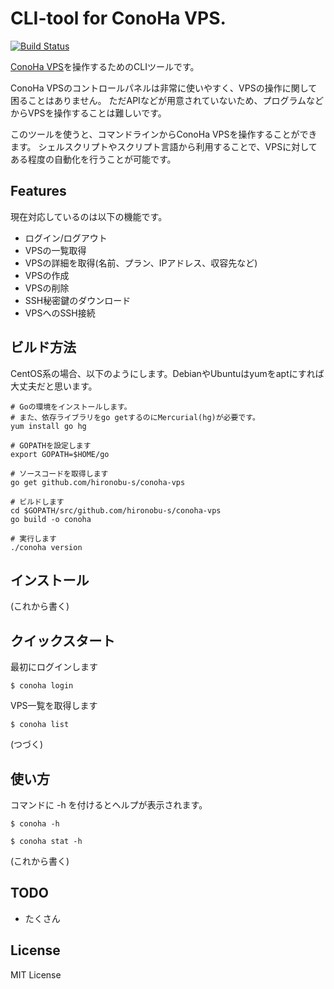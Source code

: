 
# CLI-tool for ConoHa VPS.

[![Build Status](https://travis-ci.org/hironobu-s/conoha-vps.svg?branch=master)](https://travis-ci.org/hironobu-s/conoha-vps)

[ConoHa VPS](https://www.conoha.jp/)を操作するためのCLIツールです。

ConoHa VPSのコントロールパネルは非常に使いやすく、VPSの操作に関して困ることはありません。
ただAPIなどが用意されていないため、プログラムなどからVPSを操作することは難しいです。

このツールを使うと、コマンドラインからConoHa VPSを操作することができます。
シェルスクリプトやスクリプト言語から利用することで、VPSに対してある程度の自動化を行うことが可能です。

## Features

現在対応しているのは以下の機能です。

* ログイン/ログアウト
* VPSの一覧取得
* VPSの詳細を取得(名前、プラン、IPアドレス、収容先など)
* VPSの作成
* VPSの削除
* SSH秘密鍵のダウンロード
* VPSへのSSH接続

## ビルド方法

CentOS系の場合、以下のようにします。DebianやUbuntuはyumをaptにすれば大丈夫だと思います。


```
# Goの環境をインストールします。
# また、依存ライブラリをgo getするのにMercurial(hg)が必要です。
yum install go hg

# GOPATHを設定します
export GOPATH=$HOME/go

# ソースコードを取得します
go get github.com/hironobu-s/conoha-vps

# ビルドします
cd $GOPATH/src/github.com/hironobu-s/conoha-vps
go build -o conoha

# 実行します
./conoha version
```

## インストール
(これから書く)

## クイックスタート

最初にログインします
```
$ conoha login
```

VPS一覧を取得します
```
$ conoha list
```


(つづく)

## 使い方

コマンドに -h を付けるとヘルプが表示されます。
```
$ conoha -h
```

```
$ conoha stat -h
```

(これから書く)

## TODO

* たくさん

## License

MIT License

